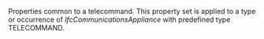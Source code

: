 Properties common to a telecommand. This property set is applied to a type or occurrence of _IfcCommunicationsAppliance_ with predefined type TELECOMMAND.

